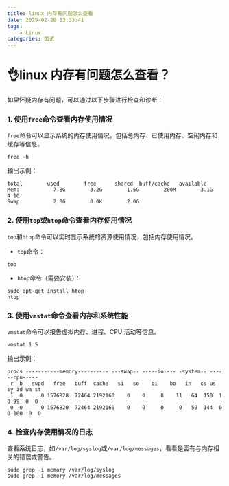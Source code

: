```yaml
---
title: linux 内存有问题怎么查看
date: 2025-02-20 13:33:41
tags:
	- Linux
categories: 面试
---
```

# 👌linux 内存有问题怎么查看？

如果怀疑内存有问题，可以通过以下步骤进行检查和诊断：

### 1. 使用`free`命令查看内存使用情况
`free`命令可以显示系统的内存使用情况，包括总内存、已使用内存、空闲内存和缓存等信息。

```plain
free -h
```

输出示例：

```plain
total        used        free      shared  buff/cache   available
Mem:           7.8G        3.2G        1.5G        200M        3.1G        4.1G
Swap:          2.0G        0.0K        2.0G
```

### 2. 使用`top`或`htop`命令查看内存使用情况
`top`和`htop`命令可以实时显示系统的资源使用情况，包括内存使用情况。

+ `top`命令：

```plain
top
```

+ `htop`命令（需要安装）：

```plain
sudo apt-get install htop
htop
```

### 3. 使用`vmstat`命令查看内存和系统性能
`vmstat`命令可以报告虚拟内存、进程、CPU 活动等信息。

```plain
vmstat 1 5
```

输出示例：

```plain
procs -----------memory---------- ---swap-- -----io---- -system-- ------cpu-----
 r  b   swpd   free   buff  cache   si   so    bi    bo   in   cs us sy id wa st
 1  0      0 1576828  72464 2192160    0    0     8    11   64  150  1  0 99  0  0
 0  0      0 1576820  72464 2192160    0    0     0     0   59  144  0  0 100  0  0
```

### 4. 检查内存使用情况的日志
查看系统日志，如`/var/log/syslog`或`/var/log/messages`，看看是否有与内存相关的错误或警告。

```plain
sudo grep -i memory /var/log/syslog
sudo grep -i memory /var/log/messages
```